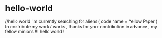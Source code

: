 # hello-world
//hello world 
I'm currently searching for aliens ( code name = Yellow Paper ) to contribute my work / works , thanks for your contribution in advance , my fellow minions !!! 
hello world !
